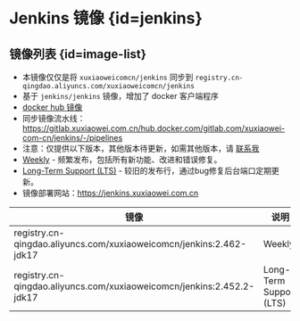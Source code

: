 # Jenkins 镜像 {id=jenkins}

## 镜像列表 {id=image-list}

- 本镜像仅仅是将 `xuxiaoweicomcn/jenkins` 同步到 `registry.cn-qingdao.aliyuncs.com/xuxiaoweicomcn/jenkins`
- 基于 `jenkins/jenkins` 镜像，增加了 docker 客户端程序
- [docker hub 镜像](https://hub.docker.com/r/xuxiaoweicomcn/jenkins)
- 同步镜像流水线：https://gitlab.xuxiaowei.com.cn/hub.docker.com/gitlab.com/xuxiaowei-com-cn/jenkins/-/pipelines
- 注意：仅提供以下版本，其他版本待更新，如需其他版本，请 [联系我](../../../guide/website.md)
- [Weekly](https://www.jenkins.io/download/weekly/) - 频繁发布，包括所有新功能、改进和错误修复。
- [Long-Term Support (LTS)](https://www.jenkins.io/download/lts/) - 较旧的发布行，通过bug修复后台端口定期更新。
- 镜像部署网站：https://jenkins.xuxiaowei.com.cn

| 镜像                                                                    | 说明                      |
|-----------------------------------------------------------------------|-------------------------|
| registry.cn-qingdao.aliyuncs.com/xuxiaoweicomcn/jenkins:2.462-jdk17   | Weekly                  |
| registry.cn-qingdao.aliyuncs.com/xuxiaoweicomcn/jenkins:2.452.2-jdk17 | Long-Term Support (LTS) |

<style>

._image_registry_cn-qingdao_aliyuncs_com_xuxiaoweicomcn_jenkins table tr th:nth-child(1), 
._image_registry_cn-qingdao_aliyuncs_com_xuxiaoweicomcn_jenkins table tr td:nth-child(1) {
    min-width: 505px;
}

._image_registry_cn-qingdao_aliyuncs_com_xuxiaoweicomcn_jenkins table tr th:nth-child(2), 
._image_registry_cn-qingdao_aliyuncs_com_xuxiaoweicomcn_jenkins table tr td:nth-child(2) {
    min-width: 190px;
}

</style>